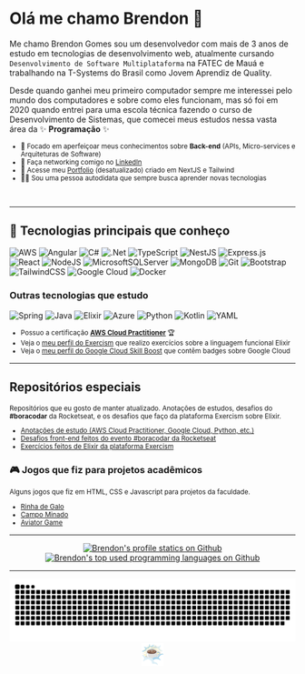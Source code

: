 # Olá me chamo Brendon 👋

Me chamo Brendon Gomes sou um desenvolvedor com mais de 3 anos de estudo em tecnologias de desenvolvimento web, atualmente cursando `Desenvolvimento de Software Multiplataforma` na FATEC de Mauá e trabalhando na T-Systems do Brasil como Jovem Aprendiz de Quality.

Desde quando ganhei meu primeiro computador sempre me interessei pelo mundo dos computadores e sobre como eles funcionam, mas só foi em 2020 quando entrei para uma escola técnica fazendo o curso de Desenvolvimento de Sistemas, que comecei meus estudos nessa vasta área da ✨ **Programação** ✨

<small>

- 🎯 Focado em aperfeiçoar meus conhecimentos sobre **Back-end** (APIs, Micro-services e Arquiteturas de Software)
- 🎈 Faça networking comigo no [LinkedIn](https://www.linkedin.com/in/brendon-gomes-da-silva8/)
- 🔮 Acesse meu [Portfolio](https://brendongomes.vercel.app/) (desatualizado) criado em NextJS e Tailwind
- 👨‍💻 Sou uma pessoa autodidata que sempre busca aprender novas tecnologias

</small>

<br>

---

## 🌱 Tecnologias principais que conheço

![AWS](https://img.shields.io/badge/AWS-%23FF9900.svg?style=for-the-badge&logo=amazon-web-services&logoColor=white)
![Angular](https://img.shields.io/badge/angular-%23DD0031.svg?style=for-the-badge&logo=angular&logoColor=white)
![C#](https://img.shields.io/badge/c%23-9956f6.svg?style=for-the-badge&logo=c%2B%2B&logoColor=191919)
![.Net](https://img.shields.io/badge/.NET-7155d4?style=for-the-badge&logo=.net&logoColor=191919)
![TypeScript](https://img.shields.io/badge/typescript-%23007ACC.svg?style=for-the-badge&logo=typescript&logoColor=white)
![NestJS](https://img.shields.io/badge/nestjs-%23E0234E.svg?style=for-the-badge&logo=nestjs&logoColor=white)
![Express.js](https://img.shields.io/badge/express.js-%23404d59.svg?style=for-the-badge&logo=express&logoColor=%2361DAFB)
![React](https://img.shields.io/badge/React-131313.svg?style=for-the-badge&logo=react)
![NodeJS](https://img.shields.io/badge/node.js-131313?style=for-the-badge&logo=node.js&logoColor=6DA55F)
![MicrosoftSQLServer](https://img.shields.io/badge/SQL%20Server-131313.svg?style=for-the-badge&logo=microsoft%20sql%20server)
![MongoDB](https://img.shields.io/badge/MongoDB-131313.svg?style=for-the-badge&logo=mongodb&logoColor=%234ea94b)
![Git](https://img.shields.io/badge/Git-131313.svg?style=for-the-badge&logo=git)
![Bootstrap](https://img.shields.io/badge/Bootstrap-131313.svg?style=for-the-badge&logo=bootstrap)
![TailwindCSS](https://img.shields.io/badge/Tailwindcss-131313.svg?style=for-the-badge&logo=tailwind-css)
![Google Cloud](https://img.shields.io/badge/Google_Cloud-131313.svg?style=for-the-badge&logo=google-cloud)
![Docker](https://img.shields.io/badge/Docker-131313.svg?style=for-the-badge&logo=docker)

### Outras tecnologias que estudo

![Spring](https://img.shields.io/badge/Spring-191919.svg?style=for-the-badge&logo=spring)
![Java](https://img.shields.io/badge/java-191919.svg?style=for-the-badge&logo=openjdk&logoColor=%23ED8B00)
![Elixir](https://img.shields.io/badge/elixir-191919.svg?style=for-the-badge&logo=elixir&logoColor=9560A4)
![Azure](https://img.shields.io/badge/Azure-191919.svg?style=for-the-badge&logo=microsoftazure&logoColor=%230072C6)
![Python](https://img.shields.io/badge/Python-191919?style=for-the-badge&logo=python&logoColor=ffdd54)
![Kotlin](https://img.shields.io/badge/Kotlin-191919?style=for-the-badge&logo=kotlin&logoColor=237F52FF)
![YAML](https://img.shields.io/badge/yaml-191919.svg?style=for-the-badge&logo=yaml&logoColor=%23ffffff)

<small>

- Possuo a certificação [**AWS Cloud Practitioner**](https://www.credly.com/badges/19a56a8a-e2df-4a43-badf-2c439b1719e1) 🏆
- Veja o [meu perfil do Exercism](https://exercism.org/profiles/Brendon3578) que realizo exercícios sobre a linguagem funcional Elixir
- Veja o [meu perfil do Google Cloud Skill Boost](https://www.cloudskillsboost.google/public_profiles/b8bc780d-98fd-49bd-854a-39ea9b898b1c) que contêm badges sobre Google Cloud

</small>

---

## Repositórios especiais

<small>

Repositórios que eu gosto de manter atualizado. Anotações de estudos, desafios do **#boracodar** da Rocketseat, e os desafios que faço da plataforma Exercism sobre Elixir.

- [Anotações de estudo (AWS Cloud Practitioner, Google Cloud, Python, etc.)](https://github.com/Brendon3578/material-de-estudos)
- [Desafios front-end feitos do evento #boracodar da Rocketseat](https://github.com/Brendon3578/boracodar-challenges)
- [Exercícios feitos de Elixir da plataforma Exercism](https://github.com/Brendon3578/elixir-learning-exercises)

</small>

### 🎮 Jogos que fiz para projetos acadêmicos

<small>

Alguns jogos que fiz em HTML, CSS e Javascript para projetos da faculdade.

- [Rinha de Galo](https://github.com/Brendon3578/rooster-fight)
- [Campo Minado](https://github.com/Brendon3578/minesweeper-game-bet)
- [Aviator Game](https://github.com/Brendon3578/aviator-game-test)

</small>

---

<div align="center">

<a href="#">
<picture>
  <source media="(prefers-color-scheme: dark)" height=200 srcset="https://github-readme-stats-git-masterrstaa-rickstaa.vercel.app/api?icon_color=2D9964&title_color=2D9964&theme=transparent&text_color=f0f0f0&bg_color=00000010&border_color=30363d&username=Brendon3578&show_icons=true&rank_icon=github&theme=swift&include_all_commits=true&count_private=true&locale=pt-BR" />
  <source media="(prefers-color-scheme: light)" height=200 srcset="https://github-readme-stats-git-masterrstaa-rickstaa.vercel.app/api?icon_color=216e48&title_color=216e48&theme=transparent&text_color=161716&username=Brendon3578&show_icons=true&rank_icon=github&theme=swift&include_all_commits=true&count_private=true&locale=pt-BR" />
  <img alt="Brendon's profile statics on Github" height=200 src="https://github-readme-stats-git-masterrstaa-rickstaa.vercel.app/api?icon_color=216e48&title_color=216e48&theme=transparent&text_color=161716&username=Brendon3578&show_icons=true&rank_icon=github&theme=swift&include_all_commits=true&count_private=true&locale=pt-BR" />
</picture>
</a>

<a href="#">
<picture>
  <source media="(prefers-color-scheme: dark)" height=200 srcset="https://github-readme-stats-git-masterrstaa-rickstaa.vercel.app/api/top-langs/?username=Brendon3578&layout=compact&text_color=f0f0f0&title_color=2D9964&bg_color=00000010&border_color=30363d&langs_count=8&theme=transparent&hide=css,html,scss&locale=pt-BR" />
  <source media="(prefers-color-scheme: light)" height=200 srcset="https://github-readme-stats-git-masterrstaa-rickstaa.vercel.app/api/top-langs/?username=Brendon3578&layout=compact&text_color=050505&title_color=216e48&langs_count=8&theme=transparent&hide=css,html,scss&locale=pt-BR" />
  <img alt="Brendon's top used programming languages on Github" height=200 src="https://github-readme-stats-git-masterrstaa-rickstaa.vercel.app/api/top-langs/?username=Brendon3578&layout=compact&text_color=050505&title_color=216e48&langs_count=8&theme=transparent&hide=css,html,scss&locale=pt-BR" />
</picture>
</a>
</div>

<!-- copied from https://github.com/FravonDev/FravonDev/blob/main/README.md sorry -->

---

<picture>
  <source media="(prefers-color-scheme: dark)" srcset="https://github.com/Brendon3578/Brendon3578/blob/output/github-snake-dark.svg" />
  <source media="(prefers-color-scheme: light)" srcset="https://github.com/Brendon3578/Brendon3578/blob/output/github-snake.svg" />
  <img alt="github-snake" src="https://github.com/Brendon3578/Brendon3578/blob/output/github-snake.svg" />
</picture>

<div align="center" >

<a href="https://www.youtube.com/watch?v=dQw4w9WgXcQ" target="_blank" rel="noopener noreferrer" >

<img src="./assets/u2615_u2615.png" width="40px" title="you found a secret" alt="coffee">

</a>

</div>

<!-- 
Link de apoio sobre a construção desse README:
https://dev.to/supritha/how-to-have-an-awesome-github-profile-2jge
Sinta-se livre para poder copiar esse Readme :D
a união faz a força 🤝
 -->

<!---
Brendon3578/Brendon3578 is a ✨ special ✨ repository because its `README.md` (this file) appears on your GitHub profile.
You can click the Preview link to take a look at your changes.
--->
